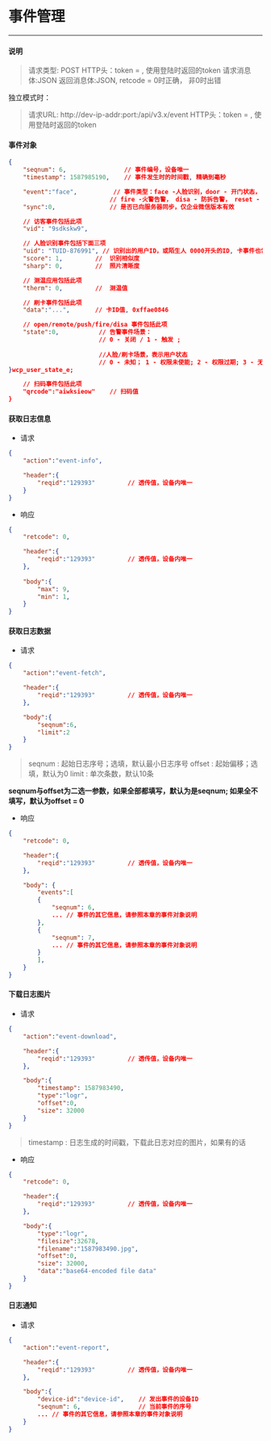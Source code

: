# 事件管理
---------

#### 说明

>请求类型: POST
>HTTP头：token = , 使用登陆时返回的token
>请求消息体:JSON
>返回消息体:JSON, retcode = 0时正确， 非0时出错

独立模式时：
>请求URL: http://dev-ip-addr:port:/api/v3.x/event
>HTTP头：token = , 使用登陆时返回的token

#### 事件对象

```json
{
    "seqnum": 6,                // 事件编号，设备唯一
    "timestamp": 1587985190,    // 事件发生时的时间戳, 精确到毫秒

    "event":"face",          // 事件类型：face -人脸识别，door - 开门状态， remote - 远程开门, push - 按键开门， qrcode - 扫码事件
                            // fire -火警告警， disa - 防拆告警， reset - 复位，card - 刷卡， visitor 访客， therm - 测温
    "sync":0,               // 是否已向服务器同步，仅企业微信版本有效

    // 访客事件包括此项
    "vid": "9sdkskw9", 

    // 人脸识别事件包括下面三项
    "uid": "TUID-876991", // 识别出的用户ID，或陌生人 0000开头的ID, 卡事件也包括此项
    "score": 1,         //  识别相似度
    "sharp": 0,         //  照片清晰度

    // 测温应用包括此项
    "therm": 0,         //  测温值

    // 刷卡事件包括此项
    "data":"...",       // 卡ID值, 0xffae0846

    // open/remote/push/fire/disa 事件包括此项
    "state":0,           // 告警事件场景：
                         // 0 - 关闭 / 1 - 触发 ; 
                         
                         //人脸/刷卡场景，表示用户状态
                         // 0 - 未知； 1 - 权限未使能; 2 - 权限过期; 3 - 无权限; 4 - 合验成功
}wcp_user_state_e;

    // 扫码事件包括此项
    "qrcode":"aiwksieow"    // 扫码值
}
```

#### 获取日志信息

- 请求

```json
{
    "action":"event-info",

    "header":{
        "reqid":"129393"         // 透传值，设备内唯一
    }
}
```

- 响应

```json
{
    "retcode": 0,

    "header":{
        "reqid":"129393"         // 透传值，设备内唯一
    },
    
    "body":{
        "max": 9,
        "min": 1,
    }
}
```

#### 获取日志数据

- 请求

```json
{
    "action":"event-fetch",

    "header":{
        "reqid":"129393"         // 透传值，设备内唯一
    },

    "body":{
        "seqnum":6,
        "limit":2
    }
}
```

> seqnum : 起始日志序号；选填，默认最小日志序号
> offset : 起始偏移；选填，默认为0
> limit  : 单次条数，默认10条


**seqnum与offset为二选一参数，如果全部都填写，默认为是seqnum; 如果全不填写，默认为offset = 0**


- 响应

```json
{
    "retcode": 0,

    "header":{
        "reqid":"129393"         // 透传值，设备内唯一
    },

    "body": {
        "events":[
        {
            "seqnum": 6,
            ... // 事件的其它信息，请参照本章的事件对象说明
        },
        {
            "seqnum": 7,
            ... // 事件的其它信息，请参照本章的事件对象说明
        }
        ],
    }
}
```

#### 下载日志图片

- 请求

```json
{
    "action":"event-download",

    "header":{
        "reqid":"129393"         // 透传值，设备内唯一
    },

    "body":{
        "timestamp": 1587983490,
        "type":"logr",
        "offset":0,
        "size": 32000
    }
}
```

> timestamp : 日志生成的时间戳，下载此日志对应的图片，如果有的话

- 响应

```json
{
    "retcode": 0,

    "header":{
        "reqid":"129393"         // 透传值，设备内唯一
    },

    "body":{
        "type":"logr",
        "filesize":32678,
        "filename":"1587983490.jpg",
        "offset":0,
        "size": 32000,
        "data":"base64-encoded file data"
    }
}
```

#### 日志通知

- 请求

```json
{
    "action":"event-report",

    "header":{
        "reqid":"129393"         // 透传值，设备内唯一
    },

    "body":{
        "device-id":"device-id",    // 发出事件的设备ID
        "seqnum": 6,                // 当前事件的序号
        ... // 事件的其它信息，请参照本章的事件对象说明
    }
}
```
